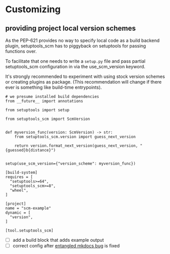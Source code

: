 # Customizing

## providing project local version schemes

As the PEP-621 provides no way to specify local code as a build backend plugin,
setuptools_scm has to piggyback on setuptools for passing functions over.

To facilitate that one needs to write a `setup.py` file and
pass partial setuptools_scm configuration in via the use_scm_version keyword.

It's strongly recommended to experiment with using stock version schemes or creating plugins as package.
(This recommendation will change if there ever is something like build-time entrypoints).


``` { .python title="setup.py" file="docs/examples/version_scheme_code/setup.py" }
# we presume installed build dependencies
from __future__ import annotations

from setuptools import setup

from setuptools_scm import ScmVersion


def myversion_func(version: ScmVersion) -> str:
    from setuptools_scm.version import guess_next_version

    return version.format_next_version(guess_next_version, "{guessed}b{distance}")


setup(use_scm_version={"version_scheme": myversion_func})
```


``` { .python title="pyproject.toml" file="docs/examples/version_scheme_code/pyproject.toml" }
[build-system]
requires = [
  "setuptools>=64",
  "setuptools_scm>=8",
  "wheel",
]

[project]
name = "scm-example"
dynamic = [
  "version",
]

[tool.setuptools_scm]
```

- [ ] add a build block that adds example output
- [ ] correct config after [entangled mkdocs bug] is fixed

[entangled mkdocs bug]: https://github.com/entangled/mkdocs-plugin/issues/1

